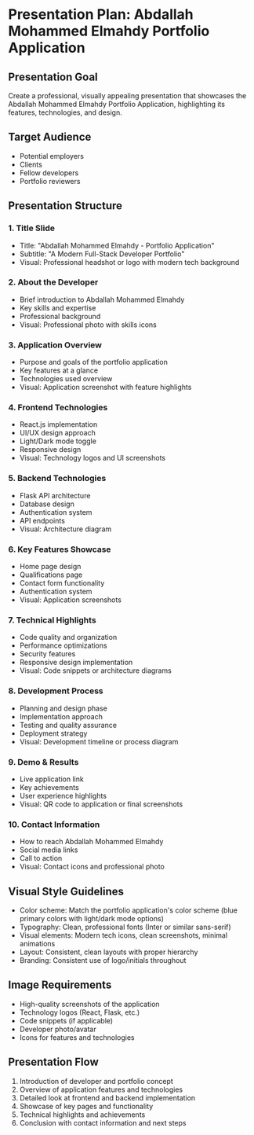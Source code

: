 # Presentation Plan: Abdallah Mohammed Elmahdy Portfolio Application

## Presentation Goal
Create a professional, visually appealing presentation that showcases the Abdallah Mohammed Elmahdy Portfolio Application, highlighting its features, technologies, and design.

## Target Audience
- Potential employers
- Clients
- Fellow developers
- Portfolio reviewers

## Presentation Structure

### 1. Title Slide
- Title: "Abdallah Mohammed Elmahdy - Portfolio Application"
- Subtitle: "A Modern Full-Stack Developer Portfolio"
- Visual: Professional headshot or logo with modern tech background

### 2. About the Developer
- Brief introduction to Abdallah Mohammed Elmahdy
- Key skills and expertise
- Professional background
- Visual: Professional photo with skills icons

### 3. Application Overview
- Purpose and goals of the portfolio application
- Key features at a glance
- Technologies used overview
- Visual: Application screenshot with feature highlights

### 4. Frontend Technologies
- React.js implementation
- UI/UX design approach
- Light/Dark mode toggle
- Responsive design
- Visual: Technology logos and UI screenshots

### 5. Backend Technologies
- Flask API architecture
- Database design
- Authentication system
- API endpoints
- Visual: Architecture diagram

### 6. Key Features Showcase
- Home page design
- Qualifications page
- Contact form functionality
- Authentication system
- Visual: Application screenshots

### 7. Technical Highlights
- Code quality and organization
- Performance optimizations
- Security features
- Responsive design implementation
- Visual: Code snippets or architecture diagrams

### 8. Development Process
- Planning and design phase
- Implementation approach
- Testing and quality assurance
- Deployment strategy
- Visual: Development timeline or process diagram

### 9. Demo & Results
- Live application link
- Key achievements
- User experience highlights
- Visual: QR code to application or final screenshots

### 10. Contact Information
- How to reach Abdallah Mohammed Elmahdy
- Social media links
- Call to action
- Visual: Contact icons and professional photo

## Visual Style Guidelines
- Color scheme: Match the portfolio application's color scheme (blue primary colors with light/dark mode options)
- Typography: Clean, professional fonts (Inter or similar sans-serif)
- Visual elements: Modern tech icons, clean screenshots, minimal animations
- Layout: Consistent, clean layouts with proper hierarchy
- Branding: Consistent use of logo/initials throughout

## Image Requirements
- High-quality screenshots of the application
- Technology logos (React, Flask, etc.)
- Code snippets (if applicable)
- Developer photo/avatar
- Icons for features and technologies

## Presentation Flow
1. Introduction of developer and portfolio concept
2. Overview of application features and technologies
3. Detailed look at frontend and backend implementation
4. Showcase of key pages and functionality
5. Technical highlights and achievements
6. Conclusion with contact information and next steps

